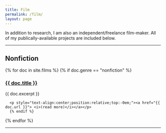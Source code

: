 ```yaml
---
title: Film
permalink: /film/
layout: page
---
```

In addition to research, I am also an independent/freelance film-maker.  All of my publically-available projects are included below.

---

## Nonfiction
<div>
  {% for doc in site.films %}
    {% if doc.genre == "nonfiction" %}
      <a href="{{ doc.url }}"><h3>{{ doc.title }}</h3></a>
      {{ doc.excerpt }}

      <p style="text-align:center;position:relative;top:-0em;"><a href="{{ doc.url }}"> <i>(read more)</i></a></p>
      {% endif %}
  {% endfor %}
</div>

---
